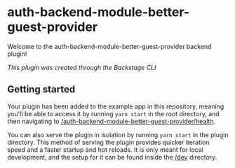 # auth-backend-module-better-guest-provider

Welcome to the auth-backend-module-better-guest-provider backend plugin!

_This plugin was created through the Backstage CLI_

## Getting started

Your plugin has been added to the example app in this repository, meaning you'll be able to access it by running `yarn
start` in the root directory, and then navigating to [/auth-backend-module-better-guest-provider/health](http://localhost:7007/api/auth-backend-module-better-guest-provider/health).

You can also serve the plugin in isolation by running `yarn start` in the plugin directory.
This method of serving the plugin provides quicker iteration speed and a faster startup and hot reloads.
It is only meant for local development, and the setup for it can be found inside the [/dev](/dev) directory.
